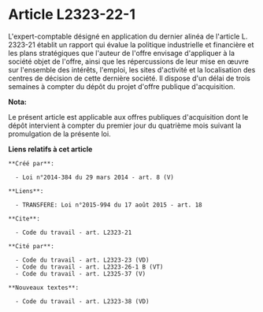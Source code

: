 # Article L2323-22-1

L'expert-comptable désigné en application du dernier alinéa de l'article L. 2323-21 établit un rapport qui évalue la
politique industrielle et financière et les plans stratégiques que l'auteur de l'offre envisage d'appliquer à la société
objet de l'offre, ainsi que les répercussions de leur mise en œuvre sur l'ensemble des intérêts, l'emploi, les sites
d'activité et la localisation des centres de décision de cette dernière société. Il dispose d'un délai de trois semaines à
compter du dépôt du projet d'offre publique d'acquisition.

**Nota:**

Le présent article est applicable aux offres publiques d'acquisition dont le dépôt intervient à compter du premier jour du
quatrième mois suivant la promulgation de la présente loi.

**Liens relatifs à cet article**

	**Créé par**:

	  - Loi n°2014-384 du 29 mars 2014 - art. 8 (V)

	**Liens**:

	  - TRANSFERE: Loi n°2015-994 du 17 août 2015 - art. 18

	**Cite**:

	  - Code du travail - art. L2323-21

	**Cité par**:

	  - Code du travail - art. L2323-23 (VD)
	  - Code du travail - art. L2323-26-1 B (VT)
	  - Code du travail - art. L2325-37 (V)

	**Nouveaux textes**:

	  - Code du travail - art. L2323-38 (VD)
